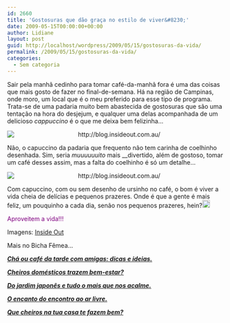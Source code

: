 ```yaml
---
id: 2660
title: 'Gostosuras que dão graça no estilo de viver&#8230;'
date: 2009-05-15T00:00:00+00:00
author: Lidiane
layout: post
guid: http://localhost/wordpress/2009/05/15/gostosuras-da-vida/
permalink: /2009/05/15/gostosuras-da-vida/
categories:
  - Sem categoria
---
```

Sair pela manhã cedinho para tomar café-da-manhã fora é uma das coisas que mais gosto de fazer no final-de-semana. Há na região de Campinas, onde moro, um local que é o meu preferido para esse tipo de programa. Trata-se de uma padaria muito bem abastecida de gostosuras que são uma tentação na hora do desjejum, e qualquer uma delas acompanhada de um delicioso _cappuccino_ é o que me deixa bem felizinha…[](http://www.trololodemulher.com.br/blog/wp-content/uploads/2009/05/clip_image0013.gif)

<p style="text-align: center;">
  <img class="aligncenter" style="display: block; float: none; margin-left: auto; margin-right: auto;" title="http://blog.insideout.com.au/" src="http://3.bp.blogspot.com/_MH-mtZCatOc/Sf6UmTwNWfI/AAAAAAAAAj0/hyiqZnmEdC0/s400/amy1face.jpg" alt="http://blog.insideout.com.au/" />
</p>

Não, o capuccino da padaria que frequento não tem carinha de coelhinho desenhada. Sim, seria _muuuuuuito_ mais __divertido, além de gostoso, tomar um café desses assim, mas a falta do coelhinho é só um detalhe&#8230;

<p style="text-align: center;">
  <img class="aligncenter" style="display: block; float: none; margin-left: auto; margin-right: auto;" title="http://blog.insideout.com.au/" src="http://1.bp.blogspot.com/_MH-mtZCatOc/Sf6UmXHDIzI/AAAAAAAAAjs/QAxDvq3GWy0/s400/amy1coffeeface.jpg" alt="http://blog.insideout.com.au/" />
</p>

Com capuccino, com ou sem desenho de ursinho no café, o bom é viver a vida cheia de delícias e pequenos prazeres. Onde é que a gente é mais feliz, um pouquinho a cada dia, senão nos pequenos prazeres, hein?[<img style="display: inline;" title="clip_image001[8]" src="http://www.trololodemulher.com.br/blog/wp-content/uploads/2009/05/clip_image0018_thumb1.gif" alt="clip_image001[8]" width="18" height="18" />](http://www.trololodemulher.com.br/blog/wp-content/uploads/2009/05/clip_image00181.gif)

<span style="color: #800080;">Aproveitem a vida!!!</span>

Imagens: <a href="http://blog.insideout.com.au/" target="_blank">Inside Out</a>

Mais no Bicha Fêmea&#8230;

**_<a href="http://www.trololodemulher.com.br/2010/07/12/cha-cafe-da-tarde/" target="_self">Chá ou café da tarde com amigas: dicas e ideias.</a>_**

**_<a href="http://www.trololodemulher.com.br/2009/10/02/cheiros-domesticos/" target="_self">Cheiros domésticos trazem bem-estar?</a>_**

**_<a href="http://www.trololodemulher.com.br/2009/05/22/jardim-japones/" target="_self">Do jardim japonês e tudo o mais que nos acalme.</a>_**

**_<a href="http://www.trololodemulher.com.br/2009/04/06/refeicao-ao-ar-livre/" target="_self">O encanto do encontro ao ar livre.</a>_**

**_<a href="http://www.trololodemulher.com.br/2009/03/11/cheiros/" target="_self">Que cheiros na tua casa te fazem bem?</a>_**